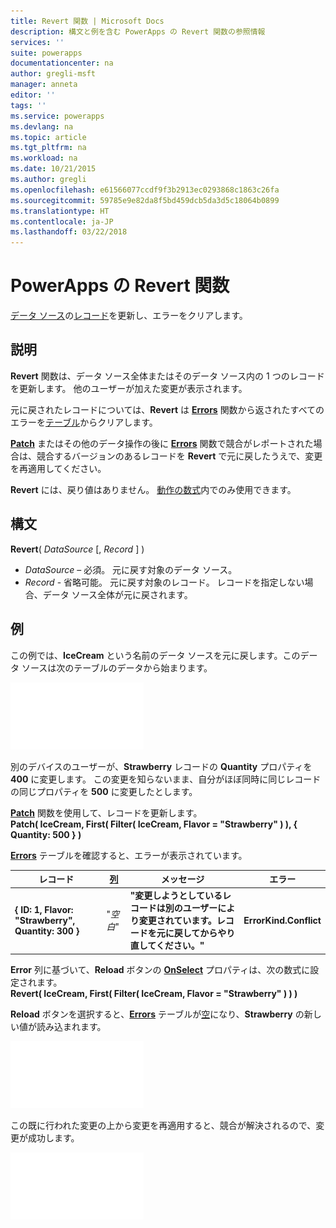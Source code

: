 ```yaml
---
title: Revert 関数 | Microsoft Docs
description: 構文と例を含む PowerApps の Revert 関数の参照情報
services: ''
suite: powerapps
documentationcenter: na
author: gregli-msft
manager: anneta
editor: ''
tags: ''
ms.service: powerapps
ms.devlang: na
ms.topic: article
ms.tgt_pltfrm: na
ms.workload: na
ms.date: 10/21/2015
ms.author: gregli
ms.openlocfilehash: e61566077ccdf9f3b2913ec0293868c1863c26fa
ms.sourcegitcommit: 59785e9e82da8f5bd459dcb5da3d5c18064b0899
ms.translationtype: HT
ms.contentlocale: ja-JP
ms.lasthandoff: 03/22/2018
---
```

# <a name="revert-function-in-powerapps"></a>PowerApps の Revert 関数
[データ ソース](../working-with-data-sources.md)の[レコード](../working-with-tables.md#records)を更新し、エラーをクリアします。

## <a name="description"></a>説明
**Revert** 関数は、データ ソース全体またはそのデータ ソース内の 1 つのレコードを更新します。 他のユーザーが加えた変更が表示されます。

元に戻されたレコードについては、**Revert** は **[Errors](function-errors.md)** 関数から返されたすべてのエラーを[テーブル](../working-with-tables.md)からクリアします。

**[Patch](function-patch.md)** またはその他のデータ操作の後に **[Errors](function-errors.md)** 関数で競合がレポートされた場合は、競合するバージョンのあるレコードを **Revert** で元に戻したうえで、変更を再適用してください。

**Revert** には、戻り値はありません。 [動作の数式](../working-with-formulas-in-depth.md)内でのみ使用できます。

## <a name="syntax"></a>構文
**Revert**( *DataSource* [, *Record* ] )

* *DataSource* – 必須。 元に戻す対象のデータ ソース。
* *Record* - 省略可能。  元に戻す対象のレコード。  レコードを指定しない場合、データ ソース全体が元に戻されます。

## <a name="example"></a>例
この例では、**IceCream** という名前のデータ ソースを元に戻します。このデータ ソースは次のテーブルのデータから始まります。

![](media/function-revert/icecream.png)

別のデバイスのユーザーが、**Strawberry** レコードの **Quantity** プロパティを **400** に変更します。  この変更を知らないまま、自分がほぼ同時に同じレコードの同じプロパティを **500** に変更したとします。

**[Patch](function-patch.md)** 関数を使用して、レコードを更新します。<br>
**Patch( IceCream, First( Filter( IceCream, Flavor = "Strawberry" ) ), { Quantity: 500 } )**

**[Errors](function-errors.md)** テーブルを確認すると、エラーが表示されています。

| レコード | [列](../working-with-tables.md#columns) | メッセージ | エラー |
| --- | --- | --- | --- |
| **{ ID: 1, Flavor: "Strawberry", Quantity: 300 }** |"*空白*" |**"変更しようとしているレコードは別のユーザーにより変更されています。レコードを元に戻してからやり直してください。"** |**ErrorKind.Conflict** |

**Error** 列に基づいて、**Reload** ボタンの **[OnSelect](../controls/properties-core.md)** プロパティは、次の数式に設定されます。<br>
**Revert( IceCream, First( Filter( IceCream, Flavor = "Strawberry" ) ) )**

**Reload** ボタンを選択すると、**[Errors](function-errors.md)** テーブルが[空](function-isblank-isempty.md)になり、**Strawberry** の新しい値が読み込まれます。

![](media/function-revert/icecream-after.png)

この既に行われた変更の上から変更を再適用すると、競合が解決されるので、変更が成功します。

![](media/function-revert/icecream-success.png)

